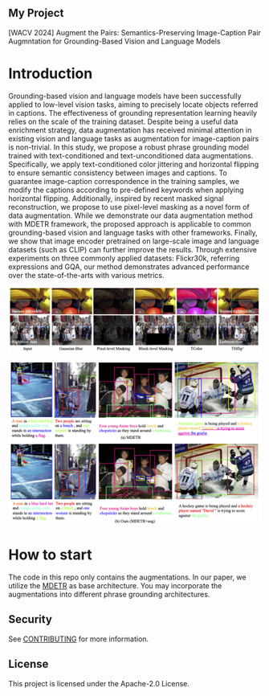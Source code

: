 ## My Project

[WACV 2024] Augment the Pairs: Semantics-Preserving Image-Caption Pair Augmntation for Grounding-Based Vision and Language Models

# Introduction

Grounding-based vision and language models have been successfully applied to low-level vision tasks, aiming to precisely locate objects referred in captions. The effectiveness of grounding representation learning heavily relies on the scale of the training dataset. Despite being a useful data enrichment strategy, data augmentation has received minimal attention in existing vision and language tasks as augmentation for image-caption pairs is non-trivial. In this study, we propose a robust phrase grounding model trained with text-conditioned and text-unconditioned data augmentations. Specifically, we apply text-conditioned color jittering and horizontal flipping to ensure semantic consistency between images and captions. To guarantee image-caption correspondence in the training samples, we modify the captions according to pre-defined keywords when applying horizontal flipping. Additionally, inspired by recent masked signal reconstruction, we propose to use pixel-level masking as a novel form of data augmentation. While we demonstrate our data augmentation method with MDETR framework, the proposed approach is applicable to common grounding-based vision and language tasks with other frameworks. Finally, we show that image encoder pretrained on large-scale image and language datasets (such as CLIP) can further improve the results. Through extensive experiments on three commonly applied datasets: Flickr30k, referring expressions and GQA, our method demonstrates advanced performance over the state-of-the-arts with various metrics. 

<p align="center">
	<img src="imgs/fig3.png", width="800">
</p>

<p align="center">
	<img src="imgs/fig5.png", width="800">
</p>

# How to start

The code in this repo only contains the augmentations. In our paper, we utilize the [MDETR](https://github.com/ashkamath/mdetr) as base architecture. You may incorporate the augmentations into different phrase grounding architectures.

## Security

See [CONTRIBUTING](CONTRIBUTING.md#security-issue-notifications) for more information.

## License

This project is licensed under the Apache-2.0 License.

